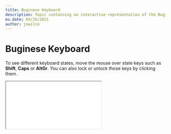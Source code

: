 ```yaml
--- 
title: Buginese Keyboard 
description: Topic containing an interactive representation of the Buginese Keyboard 
ms.date: 04/26/2021 
author: jowilco 
--- 
```

 
# Buginese Keyboard 
 
To see different keyboard states, move the mouse over state keys such as **Shift**, **Caps** or **AltGr**. You can also lock or unlock those keys by clicking them. 
 
<iframe src="kbdbug.html"></iframe> 
